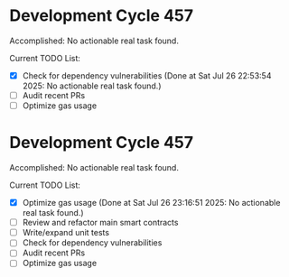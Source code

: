 # Development Cycle 457

Accomplished: No actionable real task found.

Current TODO List:

- [x] Check for dependency vulnerabilities  (Done at Sat Jul 26 22:53:54 2025: No actionable real task found.)
- [ ] Audit recent PRs
- [ ] Optimize gas usage

# Development Cycle 457

Accomplished: No actionable real task found.

Current TODO List:

- [x] Optimize gas usage  (Done at Sat Jul 26 23:16:51 2025: No actionable real task found.)
- [ ] Review and refactor main smart contracts
- [ ] Write/expand unit tests
- [ ] Check for dependency vulnerabilities
- [ ] Audit recent PRs
- [ ] Optimize gas usage